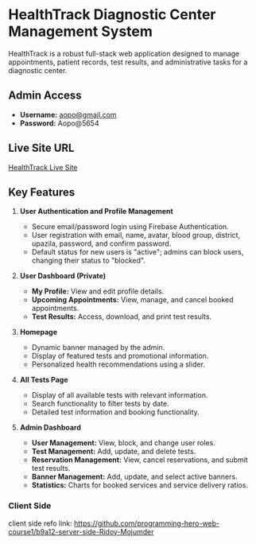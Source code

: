 # HealthTrack Diagnostic Center Management System

HealthTrack is a robust full-stack web application designed to manage appointments, patient records, test results, and administrative tasks for a diagnostic center.

## Admin Access
- **Username:** aopo@gmail.com
- **Password:** Aopo@5654

## Live Site URL
[HealthTrack Live Site](https://health-track-186e2.web.app/)

## Key Features

1. **User Authentication and Profile Management**
   - Secure email/password login using Firebase Authentication.
   - User registration with email, name, avatar, blood group, district, upazila, password, and confirm password.
   - Default status for new users is "active"; admins can block users, changing their status to "blocked".

2. **User Dashboard (Private)**
   - **My Profile:** View and edit profile details.
   - **Upcoming Appointments:** View, manage, and cancel booked appointments.
   - **Test Results:** Access, download, and print test results.

3. **Homepage**
   - Dynamic banner managed by the admin.
   - Display of featured tests and promotional information.
   - Personalized health recommendations using a slider.

4. **All Tests Page**
   - Display of all available tests with relevant information.
   - Search functionality to filter tests by date.
   - Detailed test information and booking functionality.

5. **Admin Dashboard**
   - **User Management:** View, block, and change user roles.
   - **Test Management:** Add, update, and delete tests.
   - **Reservation Management:** View, cancel reservations, and submit test results.
   - **Banner Management:** Add, update, and select active banners.
   - **Statistics:** Charts for booked services and service delivery ratios.


### Client Side

client side refo link: https://github.com/programming-hero-web-course1/b9a12-server-side-Ridoy-Mojumder
